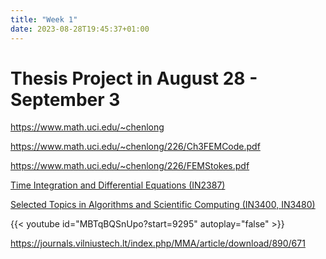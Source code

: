 ```yaml
---
title: "Week 1"
date: 2023-08-28T19:45:37+01:00
---
```


# Thesis Project in August 28 - September 3

<https://www.math.uci.edu/~chenlong>

<https://www.math.uci.edu/~chenlong/226/Ch3FEMCode.pdf>

<https://www.math.uci.edu/~chenlong/226/FEMStokes.pdf>

[Time Integration and Differential Equations (IN2387)](https://www.ce.cit.tum.de/caps/lehre/ss-21/vorlesungen/time-integration-and-differential-equations-tide)

[](https://mediatum.ub.tum.de/1719839)

[Selected Topics in Algorithms and Scientific Computing (IN3400, IN3480)](https://www.ce.cit.tum.de/caps/lehre/ss20/vorlesungen/time-integration-and-differential-equations)

[](https://www.scc.kit.edu/en/staff/martin.frank.php)

[](https://arxiv.org/abs/2107.06956)

[](https://link.springer.com/article/10.1007/s10915-022-01768-0)

[](https://www.sciencedirect.com/science/article/abs/pii/0045794989903143)

[](https://www.sciencedirect.com/science/article/abs/pii/0045794989903155)

[](https://link.springer.com/article/10.1007/s11433-013-5021-9)

[](https://repositorio.unal.edu.co/handle/unal/52042)

{{< youtube id="MBTqBQSnUpo?start=9295" autoplay="false" >}}

<https://journals.vilniustech.lt/index.php/MMA/article/download/890/671>

[](https://en.wikipedia.org/wiki/Green%27s_matrix)

[](https://mediatum.ub.tum.de/1632876)

[](https://scholar.rose-hulman.edu/cgi/viewcontent.cgi?article=1006&context=mechanical_engineering_grad_theses)

[](https://epub.jku.at/obvulihs/content/titleinfo/7306528/full.pdf)

[](https://www.sciencedirect.com/science/article/abs/pii/S0045782508002363)

[](https://www.lunduniversity.lu.se/search/Robert%20Kl%C3%B6fkorn/publications/1/LupfilterByIssueDate-2022)

[](https://home.iitk.ac.in/~pranab/ESO208_lectures.html)
